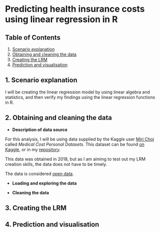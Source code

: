 # Predicting health insurance costs using linear regression in R

## Table of Contents

1. [Scenario explanation](#1)
2. [Obtaining and cleaning the data](#2)
3. [Creating the LRM](#3)
4. [Prediction and visualisation](#4)

<a name="1"></a>
## 1. Scenario explanation

I will be creating the linear regression model by using linear algebra and statistics, and then verify my findings using the linear regression functions in R.

<a name="2"></a>
## 2. Obtaining and cleaning the data

* **Description of data source**

For this analysis, I will be using data supplied by the Kaggle user [Miri Choi](https://www.kaggle.com/mirichoi0218) called _Medical Cost Personal Datasets_. This dataset can be found [on Kaggle](https://www.kaggle.com/mirichoi0218/insurance/), or in my [repository]().

This data was obtained in 2018, but as I am aiming to test out my LRM creation skills, the data does not have to be timely.

The data is considered [open data](https://opendatacommons.org/licenses/dbcl/1-0/).

* **Loading and exploring the data**


* **Cleaning the data**



<a name="3"></a>
## 3. Creating the LRM

<a name="4"></a>
## 4. Prediction and visualisation
